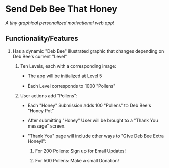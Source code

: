# Send Deb Bee That Honey

*A tiny graphical personalized motivational web app!*

## Functionality/Features

1. Has a dynamic "Deb Bee" illustrated graphic that changes depending on Deb Bee's current "Level"

    1. Ten Levels, each with a corresponding image:

        * The app will be initialized
        at Level 5

        * Each Level corresponds to 1000 "Pollens"

    2. User actions add "Pollens":

        * Each "Honey" Submission adds 100 "Pollens" to Deb Bee's "Honey Pot"

        * After submitting "Honey" User will be brought to a "Thank You message" screen.

        * "Thank You" page will include other ways to "Give Deb Bee Extra Honey!":

            1. For 200 Pollens: Sign up for Email Updates!

            2. For 500 Pollens: Make a small Donation!
